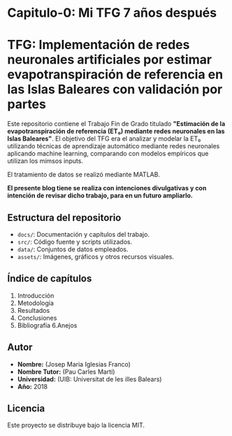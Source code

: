 # Capitulo-0: Mi TFG 7 años después

# TFG: Implementación de redes neuronales artificiales por estimar evapotranspiración de referencia en las Islas Baleares con validación por partes

Este repositorio contiene el Trabajo Fin de Grado titulado **"Estimación de la evapotranspiración de referencia (ET₀) mediante redes neuronales en las Islas Baleares"**. El objetivo del TFG era el analizar y modelar la ET₀ utilizando técnicas de aprendizaje automático mediante redes neuronales aplicando machine learning, comparando con modelos empíricos que utilizan los mimsos inputs.

El tratamiento de datos se realizó mediante MATLAB.

**El presente blog tiene se realiza con intenciones divulgativas y con intención de revisar dicho trabajo, para en un futuro ampliarlo.**

## Estructura del repositorio

- `docs/`: Documentación y capítulos del trabajo.
- `src/`: Código fuente y scripts utilizados.
- `data/`: Conjuntos de datos empleados.
- `assets/`: Imágenes, gráficos y otros recursos visuales.

## Índice de capítulos

1. Introducción
2. Metodología
3. Resultados
4. Conclusiones
5. Bibliografía
6.Anejos

## Autor

- **Nombre:** (Josep Maria Iglesias Franco)
- **Nombre Tutor:** (Pau Carles Martí)
- **Universidad:** (UIB:  Universitat de les illes Balears)
- **Año:** 2018

## Licencia

Este proyecto se distribuye bajo la licencia MIT.
